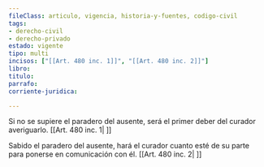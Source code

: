 ```yaml
---
fileClass: articulo, vigencia, historia-y-fuentes, codigo-civil
tags:
- derecho-civil
- derecho-privado
estado: vigente
tipo: multi
incisos: ["[[Art. 480 inc. 1]]", "[[Art. 480 inc. 2]]"]
libro:
titulo:
parrafo:
corriente-juridica:

---
```

Si no se supiere el paradero del ausente, será el primer deber del curador averiguarlo. [[Art. 480 inc. 1| ]]

Sabido el paradero del ausente, hará el curador cuanto esté de su parte para ponerse en comunicación con él. [[Art. 480 inc. 2| ]]